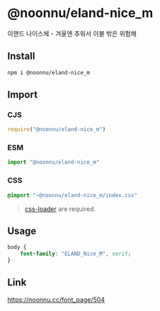 # @noonnu/eland-nice_m
이랜드 나이스체 - 겨울엔 추워서 이불 밖은 위험해

## Install
```sh
npm i @noonnu/eland-nice_m
```
## Import
### CJS
```js
require("@noonnu/eland-nice_m")
```
### ESM
```js
import "@noonnu/eland-nice_m"
```
### CSS 
```css
@import "~@noonnu/eland-nice_m/index.css"
```
> [css-loader](https://github.com/webpack-contrib/css-loader) are required.

## Usage
```css
body {
    font-family: "ELAND_Nice_M", serif;
}
```

## Link
https://noonnu.cc/font_page/504